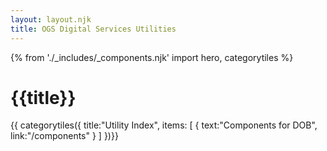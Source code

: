 ```yaml
---
layout: layout.njk
title: OGS Digital Services Utilities
---
```

{% from './_includes/_components.njk' import hero, categorytiles  %}

<h1 class="nysds-text-36 font-extrabold"> {{title}} </h2>

{{ categorytiles({ 
    title:"Utility Index",
    items: [
        {
            text:"Components for DOB",
            link:"/components"
        }
    ]
})}}

